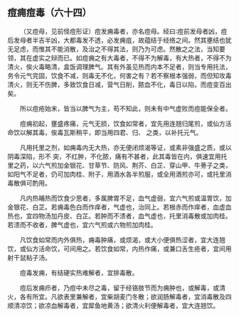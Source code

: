 ## 痘痈痘毒（六十四）


&emsp;&emsp;（又痘母，见前怪痘形证）痘发痈毒者，亦名痘母。经曰∶痘前发母者凶，痘后发母者半吉半凶，大都毒发不透，必发痈疽，故蕴结于经络之间。然其壅结也犹无足虑，而惟其不能消散，及治之不得其法，则乃为可虑。然散之之法，当知要领，其在虚实之辩而已。如痘痈之有大毒者，不得不为解毒，有大热者，不得不为清火，俟火毒略清，盒饭调理脾气。其有外虽见热而内本不足者，则当专用托法，务令元气完固，饮食不减，则毒无不化，何害之有？若不察根本强弱，而但知攻毒清火，则无不伤脾，多致饮食日减，营气日削，脓血不化，毒日以陷，而痘变百出矣。

&emsp;&emsp;所以痘疮始末，皆当以脾气为主，苟不知此，则未有中气虚败而痘能保全者。

&emsp;&emsp;痘痈初起，壅盛疼痛，元气无损，饮食如常者，宜先用连翘归尾煎，或仙方活命饮以解其毒，俟毒瓦斯稍平，即当用四君、归、 之类，以补托元气。

&emsp;&emsp;凡用托里之剂，如痈毒内无大热，亦无便闭烦渴等证，或素非强盛之质，或以阴毒深陷，形不 突，不红肿，不化脓，痛有不甚者，此其毒皆在内，俱速宜用托里之药，以六气煎加金银花、甘草节、防风、荆芥、白芷、穿山甲、牛蒡子之类，如阳气不足者，仍可加肉桂、附子，用酒水各半煎服，或全用酒煎亦可，或托里消毒散俱可酌用。

&emsp;&emsp;凡内热晡热而饮食少思者，多属脾胃不足，血气虚弱，宜六气煎或温胃饮，加金银花、白芷。若痈毒色白而作痒者，气虚也，治同上。若根赤而作痒者，血虚血热也，宜四物汤加丹皮、白芷。若肿而不溃者，血气虚也，托里消毒散或加肉桂。若溃而不收者，脾气虚也，宜六气煎或六物煎加肉桂。

&emsp;&emsp;凡饮食如常而内外俱热，痈毒肿痛，或烦渴，或大小便俱热涩者，宜大连翘饮，或仙方活命饮，可间用之。若饮食如常，内热作痛，或兼口舌生疮者，宜间用射干鼠粘子汤。

&emsp;&emsp;痘毒发痈，有结硬实热难解者，宜排毒散。

&emsp;&emsp;痘后发痈疖者，乃痘中未尽之毒，留于经铬肢节而为痈肿也，或解毒，或清火，各有所宜。凡欲表里兼解者，宜柴胡麦门冬散；欲润肠解毒者，宜消毒散及四顺清凉饮；欲凉血解毒者，宜犀鱼地黄汤；欲清火利便解毒者，宜大连翘饮。

